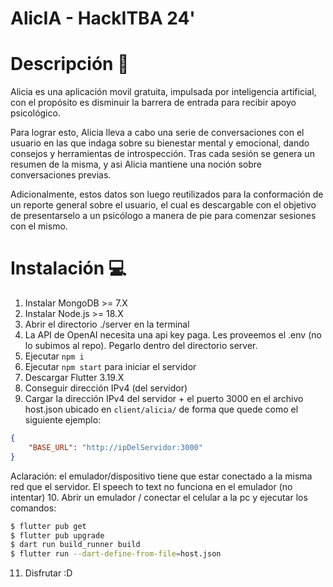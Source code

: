 # AlicIA - HackITBA 24'

# Descripción 📄

Alicia es una aplicación movil gratuita, impulsada por inteligencia artificial, con el propósito es disminuir la barrera de entrada para recibir apoyo psicológico. 

Para lograr esto, Alicia lleva a cabo una serie de conversaciones con el usuario en las que indaga sobre su bienestar mental y emocional, dando consejos y herramientas de introspección. Tras cada sesión se genera un resumen de la misma, y asi Alicia mantiene una noción sobre conversaciones previas. 

Adicionalmente, estos datos son luego reutilizados para la conformación de un reporte general sobre el usuario, el cual es descargable con el objetivo de presentarselo a un psicólogo a manera de pie para comenzar sesiones con el mismo.

# Instalación 💻

1. Instalar MongoDB >= 7.X
2. Instalar Node.js >= 18.X
3. Abrir el directorio ./server en la terminal
4. La API de OpenAI necesita una api key paga. Les proveemos el .env (no lo subimos al repo). Pegarlo dentro del directorio server.
5. Ejecutar `npm i`
6. Ejecutar `npm start` para iniciar el servidor
7. Descargar Flutter 3.19.X
8. Conseguir dirección IPv4 (del servidor)
9. Cargar la dirección IPv4 del servidor + el puerto 3000 en el archivo host.json ubicado en `client/alicia/` de forma que quede como el siguiente ejemplo:
```json
{
    "BASE_URL": "http://ipDelServidor:3000"
}
```
Aclaración: el emulador/dispositivo tiene que estar conectado a la misma red que el servidor. El speech to text no funciona en el emulador (no intentar)
10. Abrir un emulador / conectar el celular a la pc y ejecutar los comandos:
```bash
$ flutter pub get
$ flutter pub upgrade
$ dart run build_runner build
$ flutter run --dart-define-from-file=host.json
```
11. Disfrutar :D
